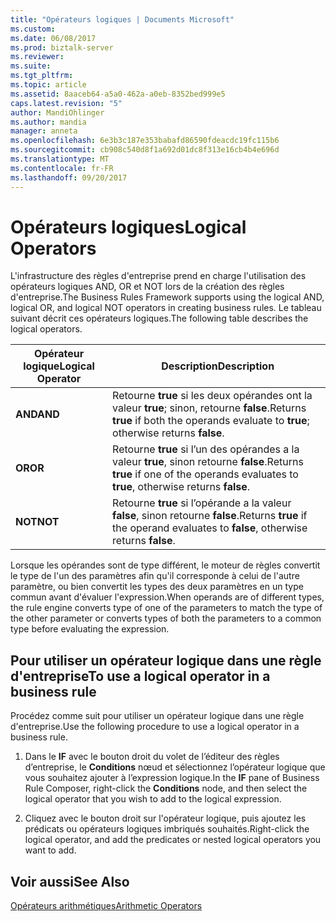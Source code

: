 ```yaml
---
title: "Opérateurs logiques | Documents Microsoft"
ms.custom: 
ms.date: 06/08/2017
ms.prod: biztalk-server
ms.reviewer: 
ms.suite: 
ms.tgt_pltfrm: 
ms.topic: article
ms.assetid: 8aaceb64-a5a0-462a-a0eb-8352bed999e5
caps.latest.revision: "5"
author: MandiOhlinger
ms.author: mandia
manager: anneta
ms.openlocfilehash: 6e3b3c187e353babafd86590fdeacdc19fc115b6
ms.sourcegitcommit: cb908c540d8f1a692d01dc8f313e16cb4b4e696d
ms.translationtype: MT
ms.contentlocale: fr-FR
ms.lasthandoff: 09/20/2017
---
```

# <a name="logical-operators"></a><span data-ttu-id="e7725-102">Opérateurs logiques</span><span class="sxs-lookup"><span data-stu-id="e7725-102">Logical Operators</span></span>
<span data-ttu-id="e7725-103">L'infrastructure des règles d'entreprise prend en charge l'utilisation des opérateurs logiques AND, OR et NOT lors de la création des règles d'entreprise.</span><span class="sxs-lookup"><span data-stu-id="e7725-103">The Business Rules Framework supports using the logical AND, logical OR, and logical NOT operators in creating business rules.</span></span> <span data-ttu-id="e7725-104">Le tableau suivant décrit ces opérateurs logiques.</span><span class="sxs-lookup"><span data-stu-id="e7725-104">The following table describes the logical operators.</span></span>  
  
|<span data-ttu-id="e7725-105">Opérateur logique</span><span class="sxs-lookup"><span data-stu-id="e7725-105">Logical Operator</span></span>|<span data-ttu-id="e7725-106"> Description</span><span class="sxs-lookup"><span data-stu-id="e7725-106">Description</span></span>|  
|----------------------|-----------------|  
|<span data-ttu-id="e7725-107">**AND**</span><span class="sxs-lookup"><span data-stu-id="e7725-107">**AND**</span></span>|<span data-ttu-id="e7725-108">Retourne **true** si les deux opérandes ont la valeur **true**; sinon, retourne **false**.</span><span class="sxs-lookup"><span data-stu-id="e7725-108">Returns **true** if both the operands evaluate to **true**; otherwise returns **false**.</span></span>|  
|<span data-ttu-id="e7725-109">**OR**</span><span class="sxs-lookup"><span data-stu-id="e7725-109">**OR**</span></span>|<span data-ttu-id="e7725-110">Retourne **true** si l’un des opérandes a la valeur **true**, sinon retourne **false**.</span><span class="sxs-lookup"><span data-stu-id="e7725-110">Returns **true** if one of the operands evaluates to **true**, otherwise returns **false**.</span></span>|  
|<span data-ttu-id="e7725-111">**NOT**</span><span class="sxs-lookup"><span data-stu-id="e7725-111">**NOT**</span></span>|<span data-ttu-id="e7725-112">Retourne **true** si l’opérande a la valeur **false**, sinon retourne **false**.</span><span class="sxs-lookup"><span data-stu-id="e7725-112">Returns **true** if the operand evaluates to **false**, otherwise returns **false**.</span></span>|  
  
 <span data-ttu-id="e7725-113">Lorsque les opérandes sont de type différent, le moteur de règles convertit le type de l'un des paramètres afin qu'il corresponde à celui de l'autre paramètre, ou bien convertit les types des deux paramètres en un type commun avant d'évaluer l'expression.</span><span class="sxs-lookup"><span data-stu-id="e7725-113">When operands are of different types, the rule engine converts type of one of the parameters to match the type of the other parameter or converts types of both the parameters to a common type before evaluating the expression.</span></span>  
  
## <a name="to-use-a-logical-operator-in-a-business-rule"></a><span data-ttu-id="e7725-114">Pour utiliser un opérateur logique dans une règle d'entreprise</span><span class="sxs-lookup"><span data-stu-id="e7725-114">To use a logical operator in a business rule</span></span>  
 <span data-ttu-id="e7725-115">Procédez comme suit pour utiliser un opérateur logique dans une règle d'entreprise.</span><span class="sxs-lookup"><span data-stu-id="e7725-115">Use the following procedure to use a logical operator in a business rule.</span></span>  
  
1.  <span data-ttu-id="e7725-116">Dans le **IF** avec le bouton droit du volet de l’éditeur des règles d’entreprise, le **Conditions** nœud et sélectionnez l’opérateur logique que vous souhaitez ajouter à l’expression logique.</span><span class="sxs-lookup"><span data-stu-id="e7725-116">In the **IF** pane of Business Rule Composer, right-click the **Conditions** node, and then select the logical operator that you wish to add to the logical expression.</span></span>  
  
2.  <span data-ttu-id="e7725-117">Cliquez avec le bouton droit sur l'opérateur logique, puis ajoutez les prédicats ou opérateurs logiques imbriqués souhaités.</span><span class="sxs-lookup"><span data-stu-id="e7725-117">Right-click the logical operator, and add the predicates or nested logical operators you want to add.</span></span>  
  
## <a name="see-also"></a><span data-ttu-id="e7725-118">Voir aussi</span><span class="sxs-lookup"><span data-stu-id="e7725-118">See Also</span></span>  
 [<span data-ttu-id="e7725-119">Opérateurs arithmétiques</span><span class="sxs-lookup"><span data-stu-id="e7725-119">Arithmetic Operators</span></span>](../core/arithmetic-operators.md)